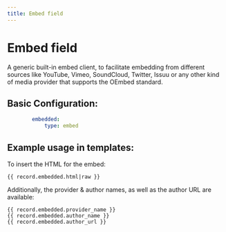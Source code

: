 ```yaml
---
title: Embed field
---
```

Embed field
===========

A generic built-in embed client, to facilitate embedding from different sources
like YouTube, Vimeo, SoundCloud, Twitter, Issuu or any other kind of media
provider that supports the OEmbed standard.


## Basic Configuration:

```yaml
        embedded:
            type: embed
```

## Example usage in templates:

To insert the HTML for the embed:

```twig
{{ record.embedded.html|raw }}
```

Additionally, the provider & author names, as well as the author URL are
available:

```twig
{{ record.embedded.provider_name }}
{{ record.embedded.author_name }}
{{ record.embedded.author_url }}
```
